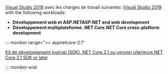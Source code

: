 <span data-ttu-id="8a181-101">[Visual Studio 2019](https://visualstudio.microsoft.com/downloads/?utm_medium=microsoft&utm_source=docs.microsoft.com&utm_campaign=inline+link&utm_content=download+vs2019) avec les charges de travail suivantes :</span><span class="sxs-lookup"><span data-stu-id="8a181-101">[Visual Studio 2019](https://visualstudio.microsoft.com/downloads/?utm_medium=microsoft&utm_source=docs.microsoft.com&utm_campaign=inline+link&utm_content=download+vs2019) with the following workloads:</span></span>

* <span data-ttu-id="8a181-102">**Développement web et ASP.NET**</span><span class="sxs-lookup"><span data-stu-id="8a181-102">**ASP.NET and web development**</span></span>
* <span data-ttu-id="8a181-103">**Développement multiplateforme .NET Core**</span><span class="sxs-lookup"><span data-stu-id="8a181-103">**.NET Core cross-platform development**</span></span>

::: moniker range=">= aspnetcore-2.1"

[<span data-ttu-id="8a181-104">Kit de développement logiciel (SDK) .NET Core 2.1 ou version ultérieure</span><span class="sxs-lookup"><span data-stu-id="8a181-104">.NET Core 2.1 SDK or later</span></span>](https://dotnet.microsoft.com/download)

::: moniker-end
